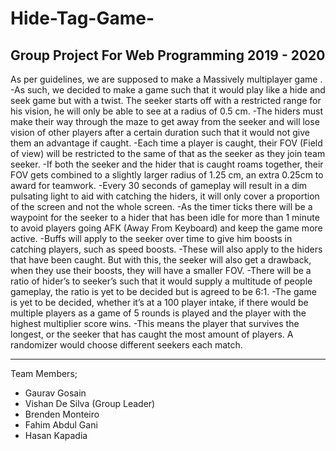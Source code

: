 # Hide-Tag-Game-
Group Project For Web Programming 2019 - 2020
------------------------------------------------------------------------------------------------------------------------------------------
As per guidelines, we are supposed to make a Massively multiplayer game . 
-As such, we decided to make a game such that it would play like a hide and seek game but with a twist. The seeker starts off with a restricted range for his vision, he will only be able to see at a radius of 0.5 cm. 
-The hiders must make their way through the maze to get away from the seeker and will lose vision of other players after a certain duration such that it would not give them an advantage if caught. 
-Each time a player is caught, their FOV (Field of view) will be restricted to the same of that as the seeker as they join team seeker. 
-If both the seeker and the hider that is caught roams together, their FOV gets combined to a slightly larger radius of 1.25 cm, an extra 0.25cm to award for teamwork.
-Every 30 seconds of gameplay will result in a dim pulsating light to aid with catching the hiders, it will only cover a proportion of the screen and not the whole screen.
-As the timer ticks there will be a waypoint for the seeker to a hider that has been idle for more than 1 minute to avoid players going AFK (Away From Keyboard) and keep the game more active. 
-Buffs will apply to the seeker over time to give him boosts in catching players, such as speed boosts.
-These will also apply to the hiders that have been caught. But with this, the seeker will also get a drawback, when they use their boosts, they will have a smaller FOV. 
-There will be a ratio of hider’s to seeker’s such that it would supply a multitude of people gameplay, the ratio is yet to be decided but is agreed to be 6:1. 
-The game is yet to be decided, whether it’s at a 100 player intake, if there would be multiple players as a game of 5 rounds is played and the player with the highest multiplier score wins.
-This means the player that survives the longest, or the seeker that has caught the most amount of players. A randomizer would choose different seekers each match.

------------------------------------------------------------------------------------------------------------------------------------------
Team Members;
- Gaurav Gosain
- Vishan De Silva (Group Leader)
- Brenden Monteiro
- Fahim Abdul Gani
- Hasan Kapadia
